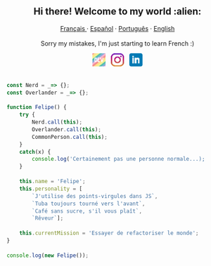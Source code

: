 
<h2 align='center'>
Hi there! Welcome to my world :alien:
</h2>
<p align="center">
  <p align="center">
    <a href="/docs/readme_fr.md">Français </a>
    ·
    <a href="/docs/readme_es.md">Español</a>
    ·
    <a href="/docs/readme_pt-BR.md">Português</a>
    ·
    <a href="/docs/readme_en.md">English</a>
    <br><br>
        Sorry my mistakes, I'm just starting to learn French :)

  </p>
</p>


<p align='center'>
<a href="https://dev.to/adelbs"><img height="30" src="https://raw.githubusercontent.com/adelbs/adelbs/main/icons/dev.png"></a>&nbsp;&nbsp;
<a href="https://instagram.com/felipisses"><img height="30" src="https://github.com/adelbs/adelbs/blob/main/icons/instagram.png?raw=true"></a>&nbsp;&nbsp;
<a href="https://www.linkedin.com/in/felipejacob/"><img height="30" src="https://github.com/adelbs/adelbs/blob/main/icons/linkedin.png?raw=true"></a>
</p>


``` javascript

const Nerd = _=> {};
const Overlander = _=> {};

function Felipe() {
    try {
        Nerd.call(this);
        Overlander.call(this);
        CommonPerson.call(this); 
    } 
    catch(x) {
        console.log('Certainement pas une personne normale...);
    }

    this.name = 'Felipe';
    this.personality = [
        `J'utilise des points-virgules dans JS`, 
        `Tuba toujours tourné vers l'avant`, 
        `Café sans sucre, s'il vous plaît`,
        `Rêveur`];

    this.currentMission = 'Essayer de refactoriser le monde';
} 

console.log(new Felipe());

